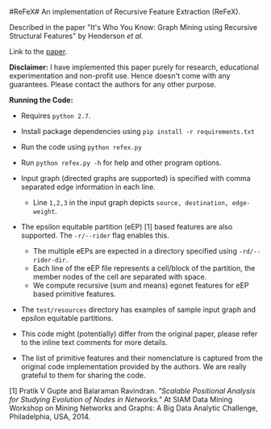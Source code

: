 #ReFeX#
An implementation of Recursive Feature Extraction (ReFeX). 

Described in the paper "It's Who You Know: Graph Mining using Recursive Structural Features" by Henderson <i>et al.</i> 

Link to the <a href="http://dl.acm.org/citation.cfm?id=2020512">paper</a>.

<b>Disclaimer:</b> I have implemented this paper purely for research, educational experimentation and non-profit use. Hence doesn't come with any guarantees. Please contact the authors for any other purpose.

**Running the Code:**

* Requires `python 2.7`.

* Install package dependencies using
`pip install -r requirements.txt`

* Run the code using `python refex.py`

* Run `python refex.py -h` for help and other program options.

* Input graph (directed graphs are supported) is specified with comma separated edge information in each line.
    * Line `1,2,3` in the input graph depicts `source, destination, edge-weight`.
* The epsilon equitable partition (eEP) [1] based features are also supported. The `-r/--rider` flag enables this.
    * The multiple eEPs are expected in a directory specified using `-rd/--rider-dir`.
    * Each line of the eEP file represents a cell/block of the partition, the member nodes of the cell are separated with space.
    * We compute recursive (sum and means) egonet features for eEP based primitive features.
* The `test/resources` directory has examples of sample input graph and epsilon equitable partitions.
* This code might (potentially) differ from the original paper, please refer to the inline text comments for more details.
* The list of primitive features and their nomenclature is captured from the original code implementation provided by the authors. We are really grateful to them for sharing the code.
  

[1] Pratik V Gupte and Balaraman Ravindran. _"Scalable Positional Analysis for Studying Evolution of Nodes in Networks."_ At SIAM Data Mining Workshop on Mining Networks and Graphs: A Big Data Analytic Challenge, Philadelphia, USA, 2014.
    